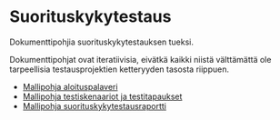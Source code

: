 # Suorituskykytestaus

Dokumenttipohjia suorituskykytestauksen tueksi.

Dokumenttipohjat ovat iteratiivisia, eivätkä kaikki niistä välttämättä ole tarpeellisia testausprojektien ketteryyden tasosta riippuen.

- [Mallipohja aloituspalaveri](https://github.com/Pece17/Suorituskykytestaus/blob/main/Mallipohja%20aloituspalaveri.md)
- [Mallipohja testiskenaariot ja testitapaukset](https://github.com/Pece17/Suorituskykytestaus/blob/main/Mallipohja%20testiskenaariot%20ja%20testitapaukset.md)
- [Mallipohja suorituskykytestausraportti](https://github.com/Pece17/Suorituskykytestaus/blob/main/Mallipohja%20suorituskykytestausraportti.md)
